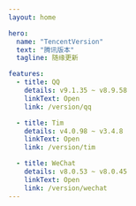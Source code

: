 ```yaml
---
layout: home

hero:
  name: "TencentVersion"
  text: "腾讯版本"
  tagline: 随缘更新

features:
  - title: QQ
    details: v9.1.35 ~ v8.9.58
    linkText: Open
    link: /version/qq

  - title: Tim
    details: v4.0.98 ~ v3.4.8
    linkText: Open
    link: /version/tim

  - title: WeChat
    details: v8.0.53 ~ v8.0.45
    linkText: Open
    link: /version/wechat
---
```

